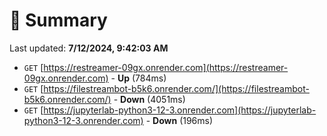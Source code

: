 # 📖 Summary
Last updated: **7/12/2024, 9:42:03 AM**

- `GET` [https://restreamer-09gx.onrender.com](https://restreamer-09gx.onrender.com) - **Up** (784ms)
- `GET` [https://filestreambot-b5k6.onrender.com/](https://filestreambot-b5k6.onrender.com/) - **Down** (4051ms)
- `GET` [https://jupyterlab-python3-12-3.onrender.com](https://jupyterlab-python3-12-3.onrender.com) - **Down** (196ms)
